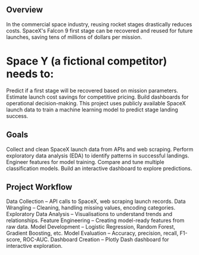 ## Overview
In the commercial space industry, reusing rocket stages drastically reduces costs. SpaceX's Falcon 9 first stage can be recovered and reused for future launches, saving tens of millions of dollars per mission.

# Space Y (a fictional competitor) needs to:

Predict if a first stage will be recovered based on mission parameters.
Estimate launch cost savings for competitive pricing.
Build dashboards for operational decision-making.
This project uses publicly available SpaceX launch data to train a machine learning model to predict stage landing success.

## Goals
Collect and clean SpaceX launch data from APIs and web scraping.
Perform exploratory data analysis (EDA) to identify patterns in successful landings.
Engineer features for model training.
Compare and tune multiple classification models.
Build an interactive dashboard to explore predictions.
## Project Workflow
Data Collection – API calls to SpaceX, web scraping launch records.
Data Wrangling – Cleaning, handling missing values, encoding categories.
Exploratory Data Analysis – Visualisations to understand trends and relationships.
Feature Engineering – Creating model-ready features from raw data.
Model Development – Logistic Regression, Random Forest, Gradient Boosting, etc.
Model Evaluation – Accuracy, precision, recall, F1-score, ROC-AUC.
Dashboard Creation – Plotly Dash dashboard for interactive exploration.
